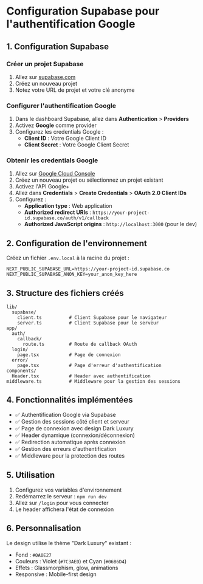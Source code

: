 # Configuration Supabase pour l'authentification Google

## 1. Configuration Supabase

### Créer un projet Supabase
1. Allez sur [supabase.com](https://supabase.com)
2. Créez un nouveau projet
3. Notez votre URL de projet et votre clé anonyme

### Configurer l'authentification Google
1. Dans le dashboard Supabase, allez dans **Authentication** > **Providers**
2. Activez **Google** comme provider
3. Configurez les credentials Google :
   - **Client ID** : Votre Google Client ID
   - **Client Secret** : Votre Google Client Secret

### Obtenir les credentials Google
1. Allez sur [Google Cloud Console](https://console.cloud.google.com)
2. Créez un nouveau projet ou sélectionnez un projet existant
3. Activez l'API Google+ 
4. Allez dans **Credentials** > **Create Credentials** > **OAuth 2.0 Client IDs**
5. Configurez :
   - **Application type** : Web application
   - **Authorized redirect URIs** : `https://your-project-id.supabase.co/auth/v1/callback`
   - **Authorized JavaScript origins** : `http://localhost:3000` (pour le dev)

## 2. Configuration de l'environnement

Créez un fichier `.env.local` à la racine du projet :

```env
NEXT_PUBLIC_SUPABASE_URL=https://your-project-id.supabase.co
NEXT_PUBLIC_SUPABASE_ANON_KEY=your_anon_key_here
```

## 3. Structure des fichiers créés

```
lib/
  supabase/
    client.ts          # Client Supabase pour le navigateur
    server.ts          # Client Supabase pour le serveur
app/
  auth/
    callback/
      route.ts         # Route de callback OAuth
  login/
    page.tsx           # Page de connexion
  error/
    page.tsx           # Page d'erreur d'authentification
components/
  Header.tsx           # Header avec authentification
middleware.ts          # Middleware pour la gestion des sessions
```

## 4. Fonctionnalités implémentées

- ✅ Authentification Google via Supabase
- ✅ Gestion des sessions côté client et serveur
- ✅ Page de connexion avec design Dark Luxury
- ✅ Header dynamique (connexion/déconnexion)
- ✅ Redirection automatique après connexion
- ✅ Gestion des erreurs d'authentification
- ✅ Middleware pour la protection des routes

## 5. Utilisation

1. Configurez vos variables d'environnement
2. Redémarrez le serveur : `npm run dev`
3. Allez sur `/login` pour vous connecter
4. Le header affichera l'état de connexion

## 6. Personnalisation

Le design utilise le thème "Dark Luxury" existant :
- Fond : `#0A0E27`
- Couleurs : Violet (`#7C3AED`) et Cyan (`#06B6D4`)
- Effets : Glassmorphism, glow, animations
- Responsive : Mobile-first design





